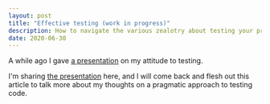 ```yaml
---
layout: post
title: "Effective testing (work in progress)"
description: How to navigate the various zealotry about testing your programs
date: 2020-06-30
---
```


A while ago I gave [a presentation][pres] on my attitude to testing.

I'm sharing [the presentation][pres] here, and I will come back and flesh out this article to talk more about my thoughts on a pragmatic approach to testing code.

[pres]: https://docs.google.com/presentation/d/1uenYvwTptydbyyTLdXyMWjn_WesaXMNoQ5WE3Wke4u0
